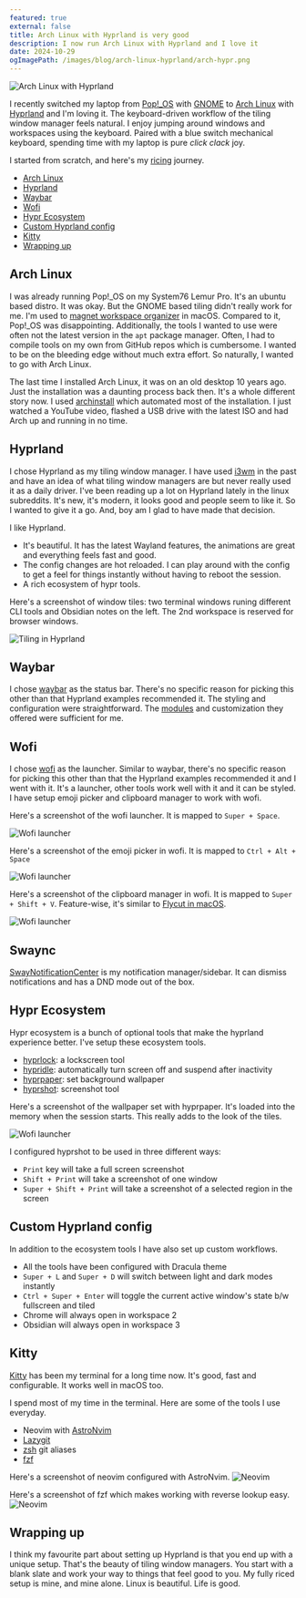 ```yaml
---
featured: true
external: false
title: Arch Linux with Hyprland is very good
description: I now run Arch Linux with Hyprland and I love it
date: 2024-10-29
ogImagePath: /images/blog/arch-linux-hyprland/arch-hypr.png
---
```


![Arch Linux with Hyprland](/images/blog/arch-linux-hyprland/arch-hypr.png)

I recently switched my laptop from [Pop!\_OS](https://pop.system76.com/) with [GNOME](https://www.gnome.org/) to [Arch Linux](https://archlinux.org/) with [Hyprland](https://hyprland.org/) and I'm loving it. The keyboard-driven workflow of the tiling window manager feels natural. I enjoy jumping around windows and workspaces using the keyboard. Paired with a blue switch mechanical keyboard, spending time with my laptop is pure _click clack_ joy.

I started from scratch, and here's my [ricing](https://excaliburzero.gitbooks.io/an-introduction-to-linux-ricing/content/ricing.html) journey.

- [Arch Linux](#arch-linux)
- [Hyprland](#hyprland)
- [Waybar](#Waybar)
- [Wofi](#wofi)
- [Hypr Ecosystem](#hypr-ecosystem)
- [Custom Hyprland config](#custom-hyprland-config)
- [Kitty](#kitty)
- [Wrapping up](#wrapping-up)

## Arch Linux

I was already running Pop!\_OS on my System76 Lemur Pro. It's an ubuntu based distro. It was okay. But the GNOME based tiling didn't really work for me. I'm used to [magnet workspace organizer](https://magnet.crowdcafe.com/) in macOS. Compared to it, Pop!\_OS was disappointing. Additionally, the tools I wanted to use were often not the latest version in the `apt` package manager. Often, I had to compile tools on my own from GitHub repos which is cumbersome. I wanted to be on the bleeding edge without much extra effort. So naturally, I wanted to go with Arch Linux.

The last time I installed Arch Linux, it was on an old desktop 10 years ago. Just the installation was a daunting process back then. It's a whole different story now. I used [archinstall](https://wiki.archlinux.org/title/Archinstall) which automated most of the installation. I just watched a YouTube video, flashed a USB drive with the latest ISO and had Arch up and running in no time.

## Hyprland

I chose Hyprland as my tiling window manager. I have used [i3wm](https://i3wm.org/) in the past and have an idea of what tiling window managers are but never really used it as a daily driver. I've been reading up a lot on Hyprland lately in the linux subreddits. It's new, it's modern, it looks good and people seem to like it. So I wanted to give it a go. And, boy am I glad to have made that decision.

I like Hyprland.

- It's beautiful. It has the latest Wayland features, the animations are great and everything feels fast and good.
- The config changes are hot reloaded. I can play around with the config to get a feel for things instantly without having to reboot the session.
- A rich ecosystem of hypr tools.

Here's a screenshot of window tiles: two terminal windows runing different CLI tools and Obsidian notes on the left. The 2nd workspace is reserved for browser windows.

![Tiling in Hyprland](/images/blog/arch-linux-hyprland/tiling.png)

## Waybar

I chose [waybar](https://github.com/Alexays/Waybar) as the status bar. There's no specific reason for picking this other than that Hyprland examples recommended it. The styling and configuration were straightforward. The [modules](https://github.com/Alexays/Waybar/wiki/Module:-Custom) and customization they offered were sufficient for me.

## Wofi

I chose [wofi](https://hg.sr.ht/~scoopta/wofi) as the launcher. Similar to waybar, there's no specific reason for picking this other than that the Hyprland examples recommended it and I went with it. It's a launcher, other tools work well with it and it can be styled. I have setup emoji picker and clipboard manager to work with wofi.

Here's a screenshot of the wofi launcher. It is mapped to `Super + Space`.

![Wofi launcher](/images/blog/arch-linux-hyprland/launcher.png)

Here's a screenshot of the emoji picker in wofi. It is mapped to `Ctrl + Alt + Space`

![Wofi launcher](/images/blog/arch-linux-hyprland/emoji-picker.png)

Here's a screenshot of the clipboard manager in wofi. It is mapped to `Super + Shift + V`. Feature-wise, it's similar to [Flycut in macOS](https://apps.apple.com/us/app/flycut-clipboard-manager/id442160987?mt=12).

![Wofi launcher](/images/blog/arch-linux-hyprland/clipboard-list.png)

## Swaync

[SwayNotificationCenter](https://github.com/ErikReider/SwayNotificationCenter) is my notification manager/sidebar. It can dismiss notifications and has a DND mode out of the box.

## Hypr Ecosystem

Hypr ecosystem is a bunch of optional tools that make the hyprland experience better. I've setup these ecosystem tools.

- [hyprlock](https://github.com/hyprwm/hyprlock): a lockscreen tool
- [hypridle](https://github.com/hyprwm/hypridle): automatically turn screen off and suspend after inactivity
- [hyprpaper](https://github.com/hyprwm/hyprpaper): set background wallpaper
- [hyprshot](https://github.com/Gustash/Hyprshot): screenshot tool

Here's a screenshot of the wallpaper set with hyprpaper. It's loaded into the memory when the session starts. This really adds to the look of the tiles.

![Wofi launcher](/images/blog/arch-linux-hyprland/wallpaper.png)

I configured hyprshot to be used in three different ways:

- `Print` key will take a full screen screenshot
- `Shift + Print` will take a screenshot of one window
- `Super + Shift + Print` will take a screenshot of a selected region in the screen

## Custom Hyprland config

In addition to the ecosystem tools I have also set up custom workflows.

- All the tools have been configured with Dracula theme
- `Super + L` and `Super + D` will switch between light and dark modes instantly
- `Ctrl + Super + Enter` will toggle the current active window's state b/w fullscreen and tiled
- Chrome will always open in workspace 2
- Obsidian will always open in workspace 3

## Kitty

[Kitty](https://sw.kovidgoyal.net/kitty/) has been my terminal for a long time now. It's good, fast and configurable. It works well in macOS too.

I spend most of my time in the terminal. Here are some of the tools I use everyday.

- Neovim with [AstroNvim](https://astronvim.com/)
- [Lazygit](https://github.com/jesseduffield/lazygit)
- [zsh](https://ohmyz.sh/) git aliases
- [fzf](https://github.com/junegunn/fzf)

Here's a screenshot of neovim configured with AstroNvim.
![Neovim](/images/blog/arch-linux-hyprland/neovim.png)

Here's a screenshot of fzf which makes working with reverse lookup easy.
![Neovim](/images/blog/arch-linux-hyprland/fzf.png)

## Wrapping up

I think my favourite part about setting up Hyprland is that you end up with a unique setup. That's the beauty of tiling window managers. You start with a blank slate and work your way to things that feel good to you. My fully riced setup is mine, and mine alone. Linux is beautiful. Life is good.
